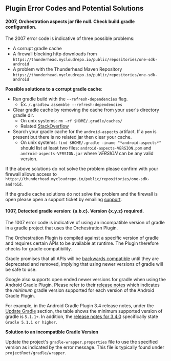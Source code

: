 ## Plugin Error Codes and Potential Solutions

#### 2007, Orchestration aspects jar file null. Check build.gradle configuration.
The 2007 error code is indicative of three possible problems: 

* A corrupt gradle cache
* A firewall blocking http downloads from `https://thunderhead.mycloudrepo.io/public/repositories/one-sdk-android`
* A problem with the Thunderhead Maven Repository `https://thunderhead.mycloudrepo.io/public/repositories/one-sdk-android`

**Possible solutions to a corrupt gradle cache**:

* Run gradle build with the `--refresh-dependencies` flag. 
  * Ex. `/.gradlew assemble --refresh-dependencies`
* Clear gradle cache by removing the cache from your user's directory gradle dir. 
  * On unix systems: `rm -rf $HOME/.gradle/caches/`
  * Related [StackOverflow](https://stackoverflow.com/questions/13565082/how-can-i-force-gradle-to-redownload-dependencies)
* Search your gradle cache for the `android-aspects` artifact. If a `pom` is present but there is no related jar then clear your cache.
  * On unix systems: `find $HOME/.gradle -iname "*android-aspects*"` should list at least two files: 
  `android-aspects-VERSION.pom` and `android-aspects-VERSION.jar` where _VERSION_ can be any valid version. 
  
If the above solutions do not solve the problem please confirm with your firewall allows access to 
`https://thunderhead.mycloudrepo.io/public/repositories/one-sdk-android`.  

If the gradle cache solutions do not solve the problem and the firewall is open please open a support ticket
by emailing [support](mailto:onesupport@thunderhead.com).

#### 1007, Detected gradle version: {a.b.c}. Version {x.y.z} required.
The 1007 error code is indicative of using an incompatible version of gradle in a gradle project that uses the Orchestration Plugin.

The Orchestration Plugin is compiled against a specific version of gradle and requires certain APIs to be available at runtime.
The Plugin therefore checks for gradle compatibility.

Gradle promises that all APIs will be [backwards compatible](https://docs.gradle.org/current/userguide/feature_lifecycle.html#backwards_compatibility)
until they are deprecated and removed, implying that using newer versions of gradle will be safe to use.

Google also supports open ended newer versions for gradle when using the Android Gradle Plugin.  Please refer to their 
[release notes](https://developer.android.com/studio/releases/gradle-plugin) which indicates the _minimum_ gradle version supported
for each version of the Android Gradle Plugin.

For example, in the Android Gradle Plugin 3.4 release notes, under the [Update Gradle](https://developer.android.com/studio/releases/gradle-plugin#updating-gradle)
section, the table shows the minimum supported version of gradle is `5.1.1+`.  In addition, the 
[release notes for 3.4.0](https://developer.android.com/studio/releases/gradle-plugin#3-4-0) specifically state `Gradle 5.1.1 or higher`.

**Solution to an incompatible Gradle Version**

Update the project's `gradle-wrapper.properties` file to use the specified version as indicated by the error message. This file is typically
found under `projectRoot/gradle/wrapper`. 


